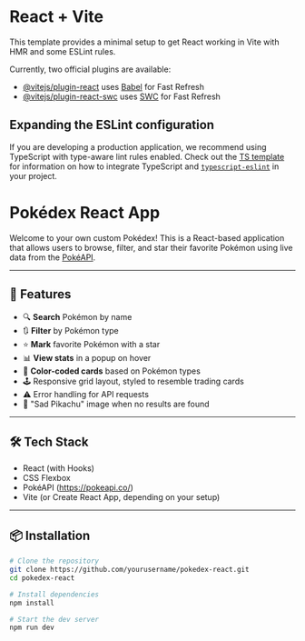 # React + Vite

This template provides a minimal setup to get React working in Vite with HMR and some ESLint rules.

Currently, two official plugins are available:

- [@vitejs/plugin-react](https://github.com/vitejs/vite-plugin-react/blob/main/packages/plugin-react) uses [Babel](https://babeljs.io/) for Fast Refresh
- [@vitejs/plugin-react-swc](https://github.com/vitejs/vite-plugin-react/blob/main/packages/plugin-react-swc) uses [SWC](https://swc.rs/) for Fast Refresh

## Expanding the ESLint configuration

If you are developing a production application, we recommend using TypeScript with type-aware lint rules enabled. Check out the [TS template](https://github.com/vitejs/vite/tree/main/packages/create-vite/template-react-ts) for information on how to integrate TypeScript and [`typescript-eslint`](https://typescript-eslint.io) in your project.
# Pokédex React App

Welcome to your own custom Pokédex! This is a React-based application that allows users to browse, filter, and star their favorite Pokémon using live data from the [PokéAPI](https://pokeapi.co/).


---

## 🚀 Features

- 🔍 **Search** Pokémon by name
- 🔃 **Filter** by Pokémon type
- ⭐️ **Mark** favorite Pokémon with a star
- 📊 **View stats** in a popup on hover
- 🎨 **Color-coded cards** based on Pokémon types
- 🕹 Responsive grid layout, styled to resemble trading cards
- ⚠️ Error handling for API requests
- 🥲 "Sad Pikachu" image when no results are found

---

## 🛠 Tech Stack

- React (with Hooks)
- CSS Flexbox
- PokéAPI (https://pokeapi.co/)
- Vite (or Create React App, depending on your setup)

---

## 📦 Installation

```bash
# Clone the repository
git clone https://github.com/yourusername/pokedex-react.git
cd pokedex-react

# Install dependencies
npm install

# Start the dev server
npm run dev
